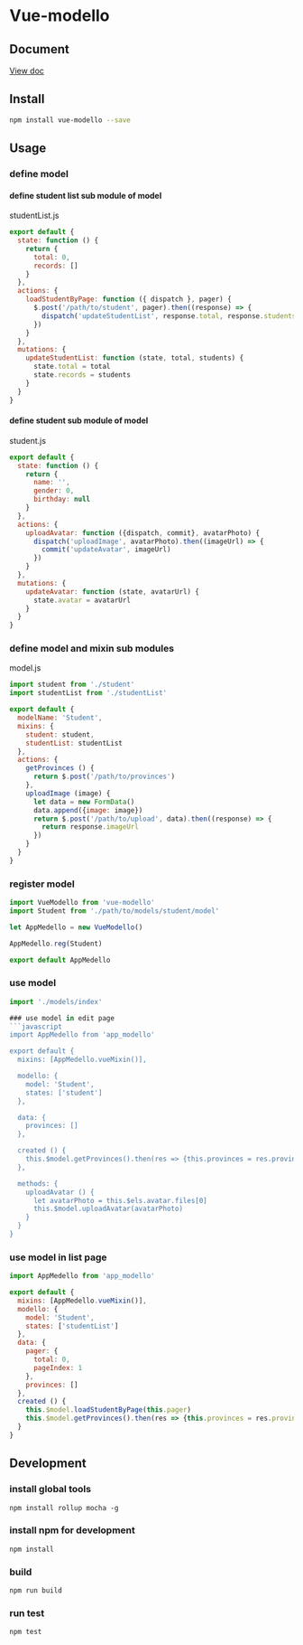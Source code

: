 # Vue-modello

## Document
[View doc](https://zhongxingdou.gitbooks.io/vue-modello-manual/content)


## Install
```bash
npm install vue-modello --save
```

## Usage

### define model

#### define student list sub module of model

studentList.js
```javascript
export default {
  state: function () {
    return {
      total: 0,
      records: []
    }
  },
  actions: {
    loadStudentByPage: function ({ dispatch }, pager) {
      $.post('/path/to/student', pager).then((response) => {
        dispatch('updateStudentList', response.total, response.students)
      })
    }
  },
  mutations: {
    updateStudentList: function (state, total, students) {
      state.total = total
      state.records = students
    }
  }
}
```

#### define student sub module of model

student.js
```javascript
export default {
  state: function () {
    return {
      name: '',
      gender: 0,
      birthday: null
    }
  },
  actions: {
    uploadAvatar: function ({dispatch, commit}, avatarPhoto) {
      dispatch('uploadImage', avatarPhoto).then((imageUrl) => {
        commit('updateAvatar', imageUrl)
      })
    }
  },
  mutations: {
    updateAvatar: function (state, avatarUrl) {
      state.avatar = avatarUrl
    }
  }
}
```

### define model and mixin sub modules

model.js
```javascript
import student from './student'
import studentList from './studentList'

export default {
  modelName: 'Student',
  mixins: {
    student: student,
    studentList: studentList
  },
  actions: {
    getProvinces () {
      return $.post('/path/to/provinces')
    },
    uploadImage (image) {
      let data = new FormData()
      data.append({image: image})
      return $.post('/path/to/upload', data).then((response) => {
        return response.imageUrl
      })
    }
  }
}
```

### register model
```javascript
import VueModello from 'vue-modello'
import Student from './path/to/models/student/model'

let AppMedello = new VueModello()

AppMedello.reg(Student)

export default AppMedello
```
### use model
```src/index.js
import './models/index'

### use model in edit page
```javascript
import AppMedello from 'app_modello'

export default {
  mixins: [AppMedello.vueMixin()],

  modello: {
    model: 'Student',
    states: ['student']
  },

  data: {
    provinces: []
  },

  created () {
    this.$model.getProvinces().then(res => {this.provinces = res.provinces})
  },

  methods: {
    uploadAvatar () {
      let avatarPhoto = this.$els.avatar.files[0]
      this.$model.uploadAvatar(avatarPhoto)
    }
  }
}
```

### use model in list page
```javascript
import AppMedello from 'app_modello'

export default {
  mixins: [AppMedello.vueMixin()],
  modello: {
    model: 'Student',
    states: ['studentList']
  },
  data: {
    pager: {
      total: 0,
      pageIndex: 1
    },
    provinces: []
  },
  created () {
    this.$model.loadStudentByPage(this.pager)
    this.$model.getProvinces().then(res => {this.provinces = res.provinces})
  }
}
```

## Development
### install global tools
`npm install rollup mocha -g`

### install npm for development
`npm install`

### build
`npm run build`

### run test
`npm test`
